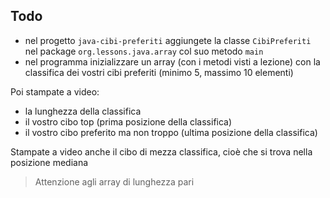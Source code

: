 ## Todo
- nel progetto `java-cibi-preferiti` aggiungete la classe `CibiPreferiti` nel package `org.lessons.java.array` col suo metodo `main`
- nel programma inizializzare un array (con i metodi visti a lezione) con la classifica dei vostri cibi preferiti (minimo 5, massimo 10 elementi)

Poi stampate a video:
- la lunghezza della classifica
- il vostro cibo top (prima posizione della classifica)
- il vostro cibo preferito ma non troppo (ultima posizione della classifica)

Stampate a video anche il cibo di mezza classifica, cioè che si trova nella posizione mediana

> Attenzione agli array di lunghezza pari
